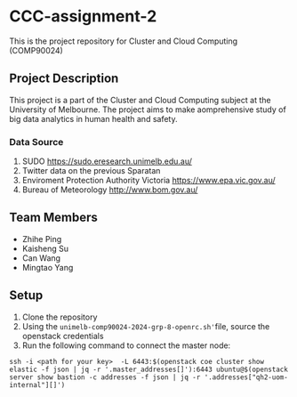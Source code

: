 # CCC-assignment-2
This is the project repository for Cluster and Cloud Computing (COMP90024)

## Project Description
This project is a part of the Cluster and Cloud Computing subject at the University of Melbourne. The project aims to make aomprehensive study of big data analytics in human health and safety.
### Data Source
1. SUDO https://sudo.eresearch.unimelb.edu.au/
2. Twitter data on the previous Sparatan
3. Enviroment Protection Authority Victoria https://www.epa.vic.gov.au/
4. Bureau of Meteorology http://www.bom.gov.au/


## Team Members
- Zhihe Ping
- Kaisheng Su
- Can Wang
- Mingtao Yang 

## Setup
1. Clone the repository
2. Using the `unimelb-comp90024-2024-grp-8-openrc.sh'`file, source the openstack credentials
3. Run the following command to connect the master node:

```ssh -i <path for your key>  -L 6443:$(openstack coe cluster show elastic -f json | jq -r '.master_addresses[]'):6443 ubuntu@$(openstack server show bastion -c addresses -f json | jq -r '.addresses["qh2-uom-internal"][]') ```



